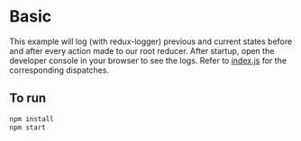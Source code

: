 # Basic
This example will log (with redux-logger) previous and current states before and after every action made to our root reducer. After startup, open the developer console in your browser to see the logs. Refer to [index.js](index.js#L45) for the corresponding dispatches.

## To run
```sh
npm install
npm start
```
